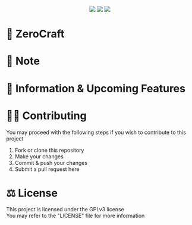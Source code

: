 <!--
<p align="center">
    <img src="Logo\Logo.png" width="256" height="256">
</p>
-->
<p align="center">
    <img src="https://img.shields.io/badge/Java-8+-blue">
    <img src="https://img.shields.io/badge/Minecraft-Classic-brightgreen">
    <img src="https://img.shields.io/badge/License-GPLv3-brightgreen">
</p>

# 💬 ZeroCraft


# 📃 Note


# 📌 Information & Upcoming Features


# 👨‍💻 Contributing
You may proceed with the following steps if you wish to contribute to this project

1. Fork or clone this repository
2. Make your changes
3. Commit & push your changes
4. Submit a pull request here

# ⚖ License
This project is licensed under the GPLv3 license
<br>
You may refer to the "LICENSE" file for more information
